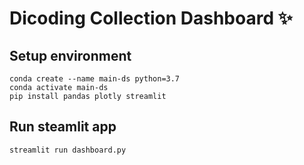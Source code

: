 # Dicoding Collection Dashboard ✨

## Setup environment
```
conda create --name main-ds python=3.7
conda activate main-ds
pip install pandas plotly streamlit
```

## Run steamlit app
```
streamlit run dashboard.py
```

